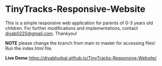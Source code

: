 # TinyTracks-Responsive-Website

This is a simple responsive web application for parents of 0-3 years old children.
For further modifications and implementations, contact diyab0225@gmail.com.
Thankyou!

**NOTE**
please change the branch from main to master for accessing files!
Run the index.html file.

**Live Demo**
 https://diyabhujbal.github.io/TinyTracks-Responsive-Website/

